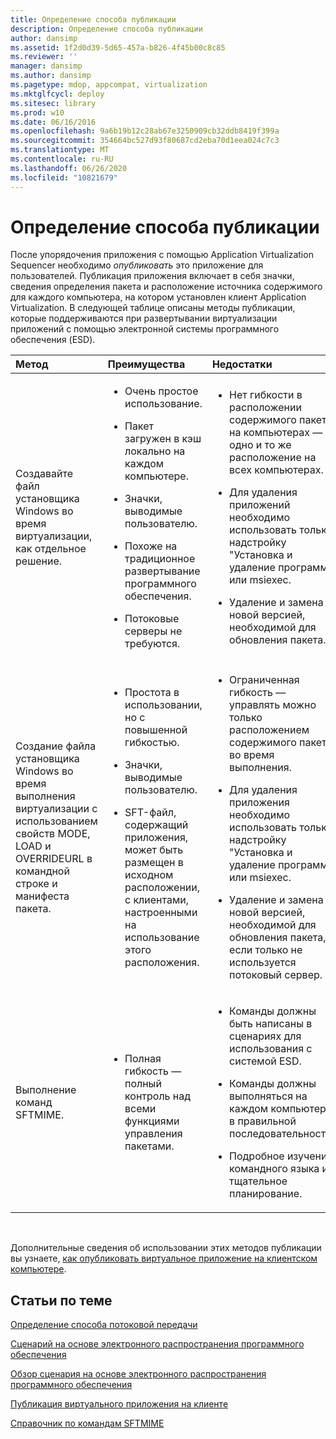 ```yaml
---
title: Определение способа публикации
description: Определение способа публикации
author: dansimp
ms.assetid: 1f2d0d39-5d65-457a-b826-4f45b00c8c85
ms.reviewer: ''
manager: dansimp
ms.author: dansimp
ms.pagetype: mdop, appcompat, virtualization
ms.mktglfcycl: deploy
ms.sitesec: library
ms.prod: w10
ms.date: 06/16/2016
ms.openlocfilehash: 9a6b19b12c28ab67e3250909cb32ddb8419f399a
ms.sourcegitcommit: 354664bc527d93f80687cd2eba70d1eea024c7c3
ms.translationtype: MT
ms.contentlocale: ru-RU
ms.lasthandoff: 06/26/2020
ms.locfileid: "10821679"
---
```

# Определение способа публикации


После упорядочения приложения с помощью Application Virtualization Sequencer необходимо *опубликовать* это приложение для пользователей. Публикация приложения включает в себя значки, сведения определения пакета и расположение источника содержимого для каждого компьютера, на котором установлен клиент Application Virtualization. В следующей таблице описаны методы публикации, которые поддерживаются при развертывании виртуализации приложений с помощью электронной системы программного обеспечения (ESD).

<table>
<colgroup>
<col width="33%" />
<col width="33%" />
<col width="33%" />
</colgroup>
<thead>
<tr class="header">
<th align="left">Метод</th>
<th align="left">Преимущества</th>
<th align="left">Недостатки</th>
</tr>
</thead>
<tbody>
<tr class="odd">
<td align="left"><p>Создавайте файл установщика Windows во время виртуализации, как отдельное решение.</p></td>
<td align="left"><ul>
<li><p>Очень простое использование.</p></li>
<li><p>Пакет загружен в кэш локально на каждом компьютере.</p></li>
<li><p>Значки, выводимые пользователю.</p></li>
<li><p>Похоже на традиционное развертывание программного обеспечения.</p></li>
<li><p>Потоковые серверы не требуются.</p></li>
</ul></td>
<td align="left"><ul>
<li><p>Нет гибкости в расположении содержимого пакета на компьютерах — одно и то же расположение на всех компьютерах.</p></li>
<li><p>Для удаления приложений необходимо использовать только надстройку "Установка и удаление программ" или msiexec.</p></li>
<li><p>Удаление и замена с новой версией, необходимой для обновления пакета.</p></li>
</ul></td>
</tr>
<tr class="even">
<td align="left"><p>Создание файла установщика Windows во время выполнения виртуализации с использованием свойств MODE, LOAD и OVERRIDEURL в командной строке и манифеста пакета.</p></td>
<td align="left"><ul>
<li><p>Простота в использовании, но с повышенной гибкостью.</p></li>
<li><p>Значки, выводимые пользователю.</p></li>
<li><p>SFT-файл, содержащий приложения, может быть размещен в исходном расположении, с клиентами, настроенными на использование этого расположения.</p></li>
</ul></td>
<td align="left"><ul>
<li><p>Ограниченная гибкость — управлять можно только расположением содержимого пакета во время выполнения.</p></li>
<li><p>Для удаления приложения необходимо использовать только надстройку "Установка и удаление программ" или msiexec.</p></li>
<li><p>Удаление и замена с новой версией, необходимой для обновления пакета, если только не используется потоковый сервер.</p></li>
</ul></td>
</tr>
<tr class="odd">
<td align="left"><p>Выполнение команд SFTMIME.</p></td>
<td align="left"><ul>
<li><p>Полная гибкость — полный контроль над всеми функциями управления пакетами.</p></li>
</ul></td>
<td align="left"><ul>
<li><p>Команды должны быть написаны в сценариях для использования с системой ESD.</p></li>
<li><p>Команды должны выполняться на каждом компьютере в правильной последовательности.</p></li>
<li><p>Подробное изучение командного языка и тщательное планирование.</p></li>
</ul></td>
</tr>
</tbody>
</table>

 

Дополнительные сведения об использовании этих методов публикации вы узнаете, [как опубликовать виртуальное приложение на клиентском компьютере](how-to-publish-a-virtual-application-on-the-client.md).

## Статьи по теме


[Определение способа потоковой передачи](determine-your-streaming-method.md)

[Сценарий на основе электронного распространения программного обеспечения](electronic-software-distribution-based-scenario.md)

[Обзор сценария на основе электронного распространения программного обеспечения](electronic-software-distribution-based-scenario-overview.md)

[Публикация виртуального приложения на клиенте](how-to-publish-a-virtual-application-on-the-client.md)

[Справочник по командам SFTMIME](sftmime--command-reference.md)

 

 





